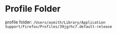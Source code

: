 # Profile Folder

profile folder: `/Users/asmith/Library/Application Support/Firefox/Profiles/39jgrhc7.default-release`
